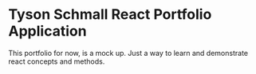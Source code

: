 # Tyson Schmall React Portfolio Application

This portfolio for now, is a mock up. Just a way to learn and demonstrate react concepts and methods.